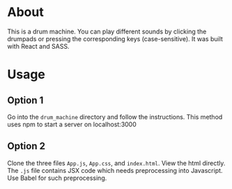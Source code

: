 # About
This is a drum machine. You can play different sounds by clicking the drumpads or pressing the corresponding keys (case-sensitive).
It was built with React and SASS. 

# Usage

## Option 1
Go into the `drum_machine` directory and follow the instructions. This method uses npm to start a server on localhost:3000

## Option 2
Clone the three files `App.js`, `App.css`, and `index.html`. View the html directly. The `.js` file contains JSX code which
needs preprocessing into Javascript. Use Babel for such preprocessing.
